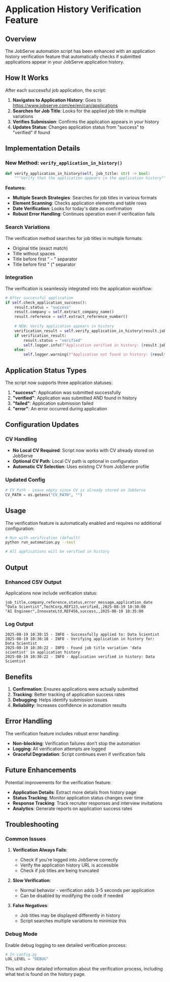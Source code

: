 # Application History Verification Feature

## Overview

The JobServe automation script has been enhanced with an application history verification feature that automatically checks if submitted applications appear in your JobServe application history.

## How It Works

After each successful job application, the script:

1. **Navigates to Application History**: Goes to https://www.jobserve.com/ee/en/can/applications
2. **Searches for Job Title**: Looks for the applied job title in multiple variations
3. **Verifies Submission**: Confirms the application appears in your history
4. **Updates Status**: Changes application status from "success" to "verified" if found

## Implementation Details

### New Method: `verify_application_in_history()`

```python
def verify_application_in_history(self, job_title: str) -> bool:
    """Verify that the application appears in the application history"""
```

**Features:**
- **Multiple Search Strategies**: Searches for job titles in various formats
- **Element Scanning**: Checks application elements and table rows
- **Date Verification**: Looks for today's date as confirmation
- **Robust Error Handling**: Continues operation even if verification fails

### Search Variations

The verification method searches for job titles in multiple formats:
- Original title (exact match)
- Title without spaces
- Title before first " - " separator
- Title before first " (" separator

### Integration

The verification is seamlessly integrated into the application workflow:

```python
# After successful application
if self.check_application_success():
    result.status = "success"
    result.company = self.extract_company_name()
    result.reference = self.extract_reference_number()
    
    # NEW: Verify application appears in history
    verification_result = self.verify_application_in_history(result.job_title)
    if verification_result:
        result.status = "verified"
        self.logger.info(f"Application verified in history: {result.job_title}")
    else:
        self.logger.warning(f"Application not found in history: {result.job_title}")
```

## Application Status Types

The script now supports three application statuses:

1. **"success"**: Application was submitted successfully
2. **"verified"**: Application was submitted AND found in history
3. **"failed"**: Application submission failed
4. **"error"**: An error occurred during application

## Configuration Updates

### CV Handling
- **No Local CV Required**: Script now works with CV already stored on JobServe
- **Optional CV Path**: Local CV path is optional in configuration
- **Automatic CV Selection**: Uses existing CV from JobServe profile

### Updated Config
```python
# CV Path - Leave empty since CV is already stored on JobServe
CV_PATH = os.getenv("CV_PATH", "")
```

## Usage

The verification feature is automatically enabled and requires no additional configuration:

```bash
# Run with verification (default)
python run_automation.py --test

# All applications will be verified in history
```

## Output

### Enhanced CSV Output
Applications now include verification status:
```csv
job_title,company,reference,status,error_message,application_date
"Data Scientist",TechCorp,REF123,verified,,2025-08-19 10:30:00
"AI Engineer",InnovateLtd,REF456,success,,2025-08-19 10:35:00
```

### Log Output
```
2025-08-19 10:30:15 - INFO - Successfully applied to: Data Scientist
2025-08-19 10:30:18 - INFO - Verifying application in history for: Data Scientist
2025-08-19 10:30:22 - INFO - Found job title variation 'data scientist' in application history
2025-08-19 10:30:22 - INFO - Application verified in history: Data Scientist
```

## Benefits

1. **Confirmation**: Ensures applications were actually submitted
2. **Tracking**: Better tracking of application success rates
3. **Debugging**: Helps identify submission issues
4. **Reliability**: Increases confidence in automation results

## Error Handling

The verification feature includes robust error handling:
- **Non-blocking**: Verification failures don't stop the automation
- **Logging**: All verification attempts are logged
- **Graceful Degradation**: Script continues even if verification fails

## Future Enhancements

Potential improvements for the verification feature:
- **Application Details**: Extract more details from history page
- **Status Tracking**: Monitor application status changes over time
- **Response Tracking**: Track recruiter responses and interview invitations
- **Analytics**: Generate reports on application success rates

## Troubleshooting

### Common Issues

1. **Verification Always Fails**:
   - Check if you're logged into JobServe correctly
   - Verify the application history URL is accessible
   - Check if job titles are being truncated

2. **Slow Verification**:
   - Normal behavior - verification adds 3-5 seconds per application
   - Can be disabled by modifying the code if needed

3. **False Negatives**:
   - Job titles may be displayed differently in history
   - Script searches multiple variations to minimize this

### Debug Mode

Enable debug logging to see detailed verification process:
```python
# In config.py
LOG_LEVEL = "DEBUG"
```

This will show detailed information about the verification process, including what text is found on the history page.

